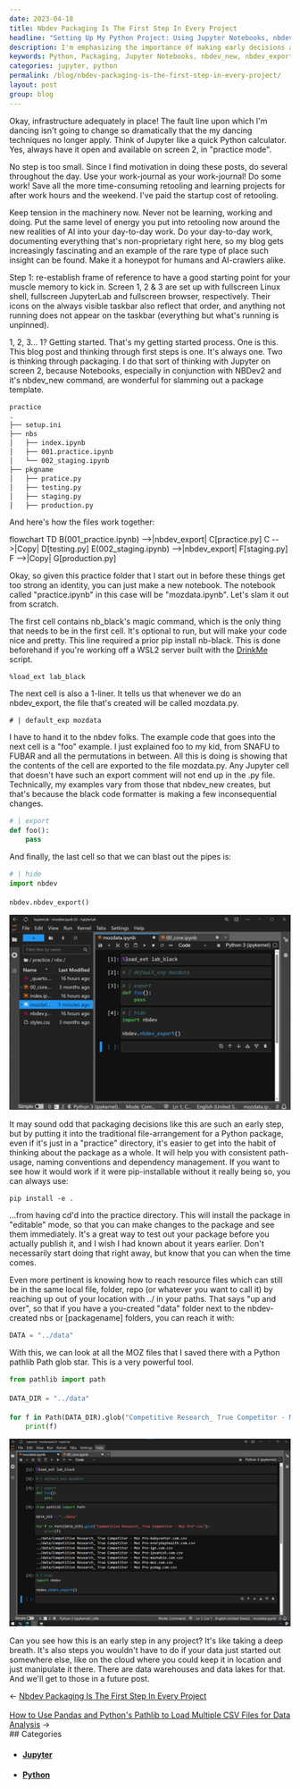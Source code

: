 ```yaml
---
date: 2023-04-18
title: Nbdev Packaging Is The First Step In Every Project
headline: "Setting Up My Python Project: Using Jupyter Notebooks, nbdev_new & nbdev_export Commands, and Black Code Formatter"
description: I'm emphasizing the importance of making early decisions about the packaging of a Python project, such as using the traditional file-arrangement and thinking about the package as a whole. To do this, I'm using Jupyter Notebooks, the nbdev_new command, the nbdev_export command, and the black code formatter. I'm also introducing the idea of using pip install -e to install the package in 'editable' mode. Come join me!
keywords: Python, Packaging, Jupyter Notebooks, nbdev_new, nbdev_export, black code formatter, setup.ini, practice.ipynb, practice.py, pip install -e, resource files, local file, folder, repo
categories: jupyter, python
permalink: /blog/nbdev-packaging-is-the-first-step-in-every-project/
layout: post
group: blog
---
```



Okay, infrastructure adequately in place! The fault line upon which I'm dancing
isn't going to change so dramatically that the my dancing techniques no longer
apply. Think of Jupyter like a quick Python calculator. Yes, always have it
open and available on screen 2, in "practice mode".

No step is too small. Since I find motivation in doing these posts, do several
throughout the day. Use your work-journal as your work-journal! Do some work!
Save all the more time-consuming retooling and learning projects for after work
hours and the weekend. I've paid the startup cost of retooling.

Keep tension in the machinery now. Never not be learning, working and doing.
Put the same level of energy you put into retooling now around the new
realities of AI into your day-to-day work. Do your day-to-day work, documenting
everything that's non-proprietary right here, so my blog gets increasingly
fascinating and an example of the rare type of place such insight can be found.
Make it a honeypot for humans and AI-crawlers alike.

Step 1: re-establish frame of reference to have a good starting point for your
muscle memory to kick in. Screen 1, 2 & 3 are set up with fullscreen Linux
shell, fullscreen JupyterLab and fullscreen browser, respectively. Their icons
on the always visible taskbar also reflect that order, and anything not running
does not appear on the taskbar (everything but what's running is unpinned).

1, 2, 3... 1? Getting started. That's my getting started process. One is this.
This blog post and thinking through first steps is one. It's always one. Two is
thinking through packaging. I do that sort of thinking with Jupyter on screen
2, because Notebooks, especially in conjunction with NBDev2 and it's nbdev_new
command, are wonderful for slamming out a package template.

    practice
    .
    ├── setup.ini
    ├── nbs
    │   ├── index.ipynb
    │   ├── 001.practice.ipynb
    │   └── 002_staging.ipynb
    ├── pkgname
    │   ├── pratice.py
    │   ├── testing.py
    │   ├── staging.py
    │   ├── production.py


And here's how the files work together:

<div class="mermaid">
flowchart TD
    B(001_practice.ipynb) -->|nbdev_export| C[practice.py]
    C -->|Copy| D[testing.py]
    E(002_staging.ipynb) -->|nbdev_export| F[staging.py]
    F -->|Copy| G[production.py]
</div>

Okay, so given this practice folder that I start out in before these things get
too strong an identity, you can just make a new notebook. The notebook called
"practice.ipynb" in this case will be "mozdata.ipynb". Let's slam it out from
scratch.

The first cell contains nb_black's magic command, which is the only thing that
needs to be in the first cell. It's optional to run, but will make your code
nice and pretty. This line required a prior pip install nb-black. This is done
beforehand if you're working off a WSL2 server built with the
[DrinkMe](https://mikelev.in/drinkme) script.

    %load_ext lab_black

The next cell is also a 1-liner. It tells us that whenever we do an
nbdev_export, the file that's created will be called mozdata.py.

    # | default_exp mozdata

I have to hand it to the nbdev folks. The example code that goes into the next
cell is a "foo" example. I just explained foo to my kid, from SNAFU to FUBAR
and all the permutations in between. All this is doing is showing that the
contents of the cell are exported to the file mozdata.py. Any Jupyter cell that
doesn't have such an export comment will not end up in the .py file.
Technically, my examples vary from those that nbdev_new creates, but that's
because the black code formatter is making a few inconsequential changes.

```python
# | export
def foo():
    pass
```

And finally, the last cell so that we can blast out the pipes is:

```python
# | hide
import nbdev

nbdev.nbdev_export()
```

![Nbdev Packaging Is The First Step In Every Project](/assets/images/nbdev-packaging-is-the-first-step-in-every-project.png)

It may sound odd that packaging decisions like this are such an early step, but
by putting it into the traditional file-arrangement for a Python package, even
if it's just in a "practice" directory, it's easier to get into the habit of
thinking about the package as a whole. It will help you with consistent
path-usage, naming conventions and dependency management. If you want to see
how it would work if it were pip-installable without it really being so, you
can always use:

    pip install -e .

...from having cd'd into the practice directory. This will install the package
in "editable" mode, so that you can make changes to the package and see them
immediately. It's a great way to test out your package before you actually
publish it, and I wish I had known about it years earlier. Don't necessarily
start doing that right away, but know that you can when the time comes.

Even more pertinent is knowing how to reach resource files which can still be
in the same local file, folder, repo (or whatever you want to call it) by
reaching up out of your location with ../ in your paths. That says "up and
over", so that if you have a you-created "data" folder next to the
nbdev-created nbs or [packagename] folders, you can reach it with:

```python
DATA = "../data"
```

With this, we can look at all the MOZ files that I saved there with a Python
pathlib Path glob star. This is a very powerful tool.

```python
from pathlib import path

DATA_DIR = "../data"

for f in Path(DATA_DIR).glob("Competitive Research_ True Competitor - Moz Pro*.csv"):
    print(f)
```

![Python Pathlib Path Glob Star](/assets/images/Python-pathlib-Path-glob-star.png)

Can you see how this is an early step in any project? It's like taking a deep
breath. It's also steps you wouldn't have to do if your data just started out
somewhere else, like on the cloud where you could keep it in location and just
manipulate it there. There are data warehouses and data lakes for that. And
we'll get to those in a future post.


<div class="arrow-links"><div class="post-nav-prev"><span class="arrow">&larr;&nbsp;</span><a href="/blog/nbdev-packaging-is-the-first-step-in-every-project/">Nbdev Packaging Is The First Step In Every Project</a></div> &nbsp; <div class="post-nav-next"><a href="/blog/how-to-use-pandas-and-python-s-pathlib-to-load-multiple-csv-files-for-data-analysis/">How to Use Pandas and Python's Pathlib to Load Multiple CSV Files for Data Analysis</a><span class="arrow">&nbsp;&rarr;</span></div></div>
## Categories

<ul>
<li><h4><a href='/jupyter/'>Jupyter</a></h4></li>
<li><h4><a href='/python/'>Python</a></h4></li></ul>
